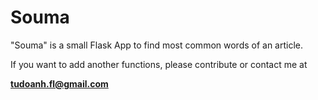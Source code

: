 # Souma
"Souma" is a small Flask App to find most common words of an article.

If you want to add another functions, please contribute or contact me at

**tudoanh.fl@gmail.com**
